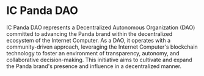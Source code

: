 # IC Panda DAO

IC Panda DAO represents a Decentralized Autonomous Organization (DAO) committed to advancing the Panda brand within the decentralized ecosystem of the Internet Computer. As a DAO, it operates with a community-driven approach, leveraging the Internet Computer's blockchain technology to foster an environment of transparency, autonomy, and collaborative decision-making. This initiative aims to cultivate and expand the Panda brand's presence and influence in a decentralized manner.
